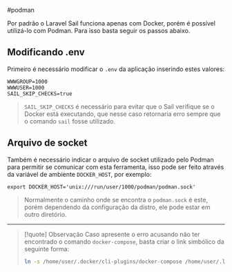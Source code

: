 #podman 

Por padrão o Laravel Sail funciona apenas com Docker, porém é possível utilizá-lo com Podman. Para isso basta seguir os passos abaixo.

## Modificando .env
Primeiro é necessário modificar o `.env` da aplicação inserindo estes valores:

```
WWWGROUP=1000
WWWUSER=1000
SAIL_SKIP_CHECKS=true
```
> `SAIL_SKIP_CHECKS` é necessário para evitar que o Sail verifique se o Docker está executando, que nesse caso retornaria erro sempre que o comando `sail` fosse utilizado.

## Arquivo de socket
Também é necessário indicar o arquivo de socket utilizado pelo Podman para permitir se comunicar com esta ferramenta, isso pode ser feito através da variável de ambiente `DOCKER_HOST`, por exemplo:

 ```
 export DOCKER_HOST='unix:///run/user/1000/podman/podman.sock'
 ```
 > Normalmente o caminho onde se encontra o `podman.sock` é este, porém dependendo da configuração da distro, ele pode estar em outro diretório.

---

> [!quote] Observação
> Caso apresente o erro acusando não ter encontrado o comando `docker-compose`, basta criar o link simbólico da seguinte forma:
> ```sh
> ln -s /home/user/.docker/cli-plugins/docker-compose /home/user/.local/bin
> ```


